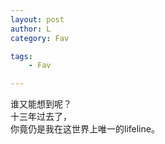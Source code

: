 ```yaml
---
layout: post
author: L
category: Fav

tags:
    - Fav

---
```


谁又能想到呢？<br>
十三年过去了，<br>
你竟仍是我在这世界上唯一的lifeline。
<br>



